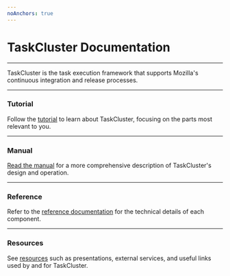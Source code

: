 ```yaml
---
noAnchors: true
---
```


# TaskCluster Documentation

---

TaskCluster is the task execution framework that supports Mozilla's continuous integration and release processes.

---

### <span class="glyphicon glyphicon-road" aria-hidden="true"></span> Tutorial

Follow the [tutorial](/tutorial) to learn about TaskCluster, focusing on the parts most relevant to you.

---

### <span class="glyphicon glyphicon-book" aria-hidden="true"></span> Manual

[Read the manual](/manual) for a more comprehensive description of TaskCluster's design and operation.

---

### <span class="glyphicon glyphicon-list-alt" aria-hidden="true"></span> Reference

Refer to the [reference documentation](/reference) for the technical details of each component.

---

### <span class="glyphicon glyphicon-link" aria-hidden="true"></span> Resources

See [resources](/resources) such as presentations, external services, and useful links used by and for TaskCluster.
